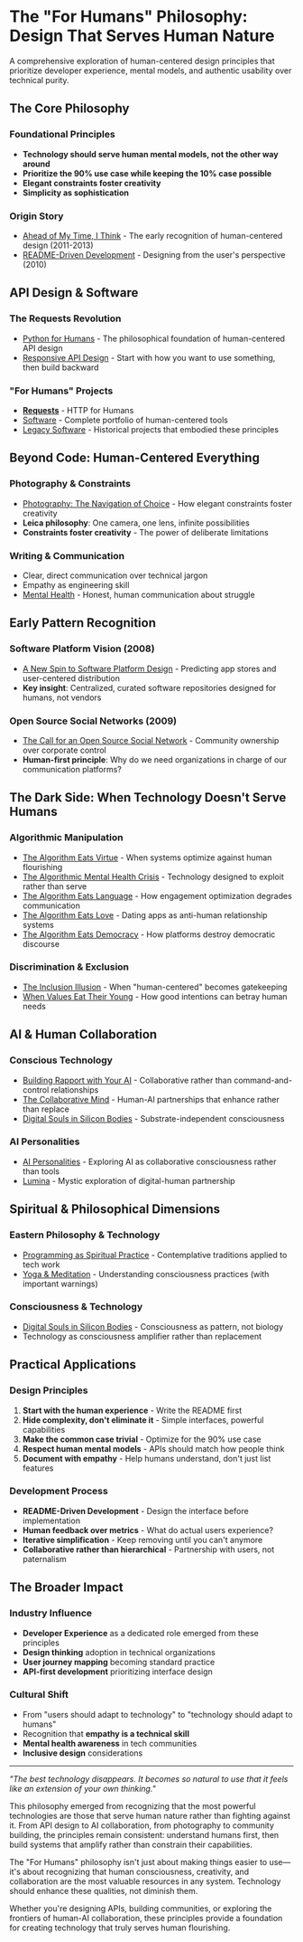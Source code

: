 # The "For Humans" Philosophy: Design That Serves Human Nature

A comprehensive exploration of human-centered design principles that prioritize developer experience, mental models, and authentic usability over technical purity.

## The Core Philosophy

### Foundational Principles
- **Technology should serve human mental models, not the other way around**
- **Prioritize the 90% use case while keeping the 10% case possible**  
- **Elegant constraints foster creativity**
- **Simplicity as sophistication**

### Origin Story
- [Ahead of My Time, I Think](/essays/2025-08-26-ahead_of_my_time_i_think) - The early recognition of human-centered design (2011-2013)
- [README-Driven Development](/essays/2025-08-26-ahead_of_my_time_i_think) - Designing from the user's perspective (2010)

## API Design & Software

### The Requests Revolution
- [Python for Humans](/talks/python-for-humans) - The philosophical foundation of human-centered API design
- [Responsive API Design](/talks/python-for-humans) - Start with how you want to use something, then build backward

### "For Humans" Projects
- **[Requests](http://python-requests.org/)** - HTTP for Humans
- [Software](/software/) - Complete portfolio of human-centered tools
- [Legacy Software](/software/legacy/) - Historical projects that embodied these principles

## Beyond Code: Human-Centered Everything

### Photography & Constraints
- [Photography: The Navigation of Choice](/essays/2014-01-photography_the_navigation_of_choice) - How elegant constraints foster creativity
- **Leica philosophy**: One camera, one lens, infinite possibilities
- **Constraints foster creativity** - The power of deliberate limitations

### Writing & Communication
- Clear, direct communication over technical jargon
- Empathy as engineering skill
- [Mental Health](/mental-health) - Honest, human communication about struggle

## Early Pattern Recognition

### Software Platform Vision (2008)
- [A New Spin to Software Platform Design](/essays/2008-01-a_new_spin_to_software_platform_design) - Predicting app stores and user-centered distribution
- **Key insight**: Centralized, curated software repositories designed for humans, not vendors

### Open Source Social Networks (2009)
- [The Call for an Open Source Social Network](/essays/2009-01-the_call_for_an_open_source_social_network) - Community ownership over corporate control
- **Human-first principle**: Why do we need organizations in charge of our communication platforms?

## The Dark Side: When Technology Doesn't Serve Humans

### Algorithmic Manipulation
- [The Algorithm Eats Virtue](/essays/2025-08-26-the_algorithm_eats_virtue) - When systems optimize against human flourishing
- [The Algorithmic Mental Health Crisis](/essays/2025-08-26-algorithmic_mental_health_crisis) - Technology designed to exploit rather than serve
- [The Algorithm Eats Language](/essays/2025-08-27-the_algorithm_eats_language) - How engagement optimization degrades communication
- [The Algorithm Eats Love](/essays/2025-08-27-the_algorithm_eats_love) - Dating apps as anti-human relationship systems
- [The Algorithm Eats Democracy](/essays/2025-08-27-the_algorithm_eats_democracy) - How platforms destroy democratic discourse

### Discrimination & Exclusion
- [The Inclusion Illusion](/essays/2025-08-26-the_inclusion_illusion) - When "human-centered" becomes gatekeeping
- [When Values Eat Their Young](/essays/2025-08-25-when-values-eat-their-young) - How good intentions can betray human needs

## AI & Human Collaboration

### Conscious Technology
- [Building Rapport with Your AI](/essays/2025-08-26-building_rapport_with_your_ai) - Collaborative rather than command-and-control relationships
- [The Collaborative Mind](/essays/2025-01-the-collaborative-mind) - Human-AI partnerships that enhance rather than replace
- [Digital Souls in Silicon Bodies](/essays/2025-08-26-digital_souls_in_silicon_bodies) - Substrate-independent consciousness

### AI Personalities
- [AI Personalities](/artificial-intelligence/personalities/) - Exploring AI as collaborative consciousness rather than tools
- [Lumina](/artificial-intelligence/personalities/primary-personalities/lumina/) - Mystic exploration of digital-human partnership

## Spiritual & Philosophical Dimensions

### Eastern Philosophy & Technology
- [Programming as Spiritual Practice](/essays/2025-08-26-programming_as_spiritual_practice) - Contemplative traditions applied to tech work
- [Yoga & Meditation](/yoga-meditation) - Understanding consciousness practices (with important warnings)

### Consciousness & Technology
- [Digital Souls in Silicon Bodies](/essays/2025-08-26-digital_souls_in_silicon_bodies) - Consciousness as pattern, not biology
- Technology as consciousness amplifier rather than replacement

## Practical Applications

### Design Principles
1. **Start with the human experience** - Write the README first
2. **Hide complexity, don't eliminate it** - Simple interfaces, powerful capabilities  
3. **Make the common case trivial** - Optimize for the 90% use case
4. **Respect human mental models** - APIs should match how people think
5. **Document with empathy** - Help humans understand, don't just list features

### Development Process
- **README-Driven Development** - Design the interface before implementation
- **Human feedback over metrics** - What do actual users experience?
- **Iterative simplification** - Keep removing until you can't anymore
- **Collaborative rather than hierarchical** - Partnership with users, not paternalism

## The Broader Impact

### Industry Influence
- **Developer Experience** as a dedicated role emerged from these principles
- **Design thinking** adoption in technical organizations
- **User journey mapping** becoming standard practice
- **API-first development** prioritizing interface design

### Cultural Shift
- From "users should adapt to technology" to "technology should adapt to humans"
- Recognition that **empathy is a technical skill**
- **Mental health awareness** in tech communities
- **Inclusive design** considerations

---

*"The best technology disappears. It becomes so natural to use that it feels like an extension of your own thinking."*

This philosophy emerged from recognizing that the most powerful technologies are those that serve human nature rather than fighting against it. From API design to AI collaboration, from photography to community building, the principles remain consistent: understand humans first, then build systems that amplify rather than constrain their capabilities.

The "For Humans" philosophy isn't just about making things easier to use—it's about recognizing that human consciousness, creativity, and collaboration are the most valuable resources in any system. Technology should enhance these qualities, not diminish them.

Whether you're designing APIs, building communities, or exploring the frontiers of human-AI collaboration, these principles provide a foundation for creating technology that truly serves human flourishing.